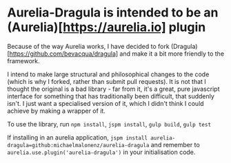 # Aurelia-Dragula is intended to be an (Aurelia)[https://aurelia.io] plugin

Because of the way Aurelia works, I have decided to fork (Dragula)[https://github.com/bevacqua/dragula] and make it a bit more friendly to the framework.

I intend to make large structural and philosophical changes to the code (which is why I forked, rather than submit pull requests).  It is not that I thought the original is a bad library - far from it, it's a great, pure javascript interface for something that has traditionally been difficult, that suddenly isn't.  I just want a specialised version of it, which I didn't think I could achieve by making a wrapper of it.

To use the library, run `npm install`, `jspm install`, `gulp build`, `gulp test`

If installing in an aurelia application, `jspm install aurelia-dragula=github:michaelmalonenz/aurelia-dragula` and remember to `aurelia.use.plugin('aurelia-dragula')` in your initialisation code.